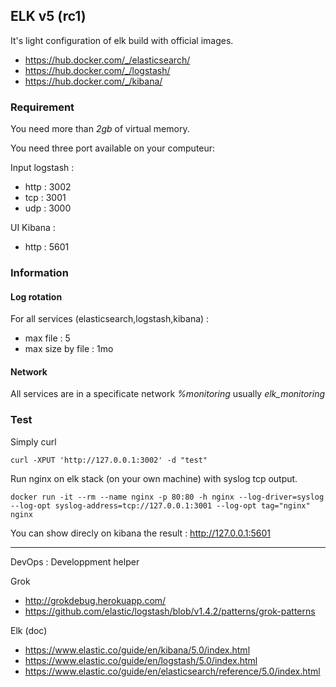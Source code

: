 ## ELK v5 (rc1)

It's light configuration of elk build with official images.
- https://hub.docker.com/_/elasticsearch/
- https://hub.docker.com/_/logstash/
- https://hub.docker.com/_/kibana/

### Requirement 

You need more than *2gb* of virtual memory.

You need three port available on your computeur:

Input logstash :
- http : 3002 
- tcp  : 3001
- udp  : 3000

UI Kibana : 
- http : 5601

### Information

#### Log rotation

For all services (elasticsearch,logstash,kibana) :
- max file : 5
- max size by file : 1mo

#### Network

All services are in a specificate network *%monitoring*  usually *elk_monitoring*


### Test

Simply curl
```
curl -XPUT 'http://127.0.0.1:3002' -d "test"
```

Run nginx on elk stack (on your own machine) with syslog tcp output.
```
docker run -it --rm --name nginx -p 80:80 -h nginx --log-driver=syslog --log-opt syslog-address=tcp://127.0.0.1:3001 --log-opt tag="nginx" nginx
```

You can show direcly on kibana the result : http://127.0.0.1:5601

----

DevOps : Developpment helper

Grok
- http://grokdebug.herokuapp.com/
- https://github.com/elastic/logstash/blob/v1.4.2/patterns/grok-patterns

Elk (doc)
- https://www.elastic.co/guide/en/kibana/5.0/index.html
- https://www.elastic.co/guide/en/logstash/5.0/index.html
- https://www.elastic.co/guide/en/elasticsearch/reference/5.0/index.html
